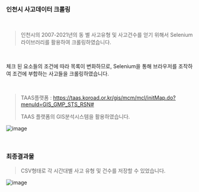  ### 인천시 사고데이터 크롤링
 
 <br>
 
> 인천시의 2007-2021년의 동 별 사고유형 및 사고건수를 얻기 위해서 Selenium라이브러리를 활용하여 크롤링하였습니다.

<br>

체크 된 요소들의 조건에 따라 목록이 변화하므로, Selenium을 통해 브라우저를 조작하여 조건에 부합하는 사고들을 크롤링하였습니다.

<br>

> TAAS플랫폼 : https://taas.koroad.or.kr/gis/mcm/mcl/initMap.do?menuId=GIS_GMP_STS_RSN#
> 
> TAAS 플랫폼의 GIS분석시스템을 활용하였습니다.

![image](https://github.com/Jongwon0280/EDA-Study-and-Kaggle-Lab/assets/56438131/7cdd31a1-5e16-47e6-8697-429ac62840b6)


<br>

### 최종결과물
> 
> CSV형태로 각 시간대별 사고 유형 및 건수를 저장할 수 있었습니다.

![image](https://github.com/Jongwon0280/EDA-Study-and-Kaggle-Lab/assets/56438131/0a7094ab-418e-4c43-bb48-a84a48b835c6)
